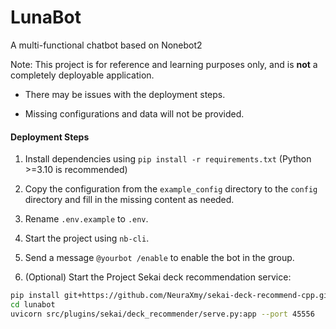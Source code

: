 # LunaBot

A multi-functional chatbot based on Nonebot2

Note: This project is for reference and learning purposes only, and is **not** a completely deployable application.

- There may be issues with the deployment steps.

- Missing configurations and data will not be provided.

#### Deployment Steps

1.  Install dependencies using `pip install -r requirements.txt` (Python >=3.10 is recommended)

2.  Copy the configuration from the `example_config` directory to the `config` directory and fill in the missing content as needed.

3.  Rename `.env.example` to `.env`.

4.  Start the project using `nb-cli`.

5.  Send a message `@yourbot /enable` to enable the bot in the group.

6.  (Optional) Start the Project Sekai deck recommendation service:
```bash
pip install git+https://github.com/NeuraXmy/sekai-deck-recommend-cpp.git
cd lunabot
uvicorn src/plugins/sekai/deck_recommender/serve.py:app --port 45556
```



